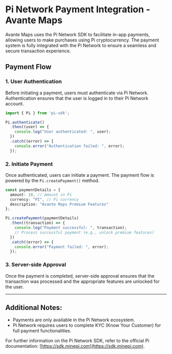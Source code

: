 
# Pi Network Payment Integration - Avante Maps

Avante Maps uses the Pi Network SDK to facilitate in-app payments, allowing users to make purchases using Pi cryptocurrency. The payment system is fully integrated with the Pi Network to ensure a seamless and secure transaction experience.

## Payment Flow

### 1. **User Authentication**
Before initiating a payment, users must authenticate via Pi Network. Authentication ensures that the user is logged in to their Pi Network account.

```typescript
import { Pi } from 'pi-sdk';

Pi.authenticate()
  .then((user) => {
    console.log("User authenticated: ", user);
  })
  .catch((error) => {
    console.error("Authentication failed: ", error);
  });
```

### 2. **Initiate Payment**
Once authenticated, users can initiate a payment. The payment flow is powered by the `Pi.createPayment()` method.

```typescript
const paymentDetails = {
  amount: 10, // Amount in Pi
  currency: "PI", // Pi currency
  description: "Avante Maps Premium Features"
};

Pi.createPayment(paymentDetails)
  .then((transaction) => {
    console.log("Payment successful: ", transaction);
    // Process successful payment (e.g., unlock premium features)
  })
  .catch((error) => {
    console.error("Payment failed: ", error);
  });
```

### 3. **Server-side Approval**
Once the payment is completed, server-side approval ensures that the transaction was processed and the appropriate features are unlocked for the user.

---

## Additional Notes:
- Payments are only available in the Pi Network ecosystem.
- Pi Network requires users to complete KYC (Know Your Customer) for full payment functionalities.

For further information on the Pi Network SDK, refer to the official Pi documentation: [https://sdk.minepi.com](https://sdk.minepi.com).
